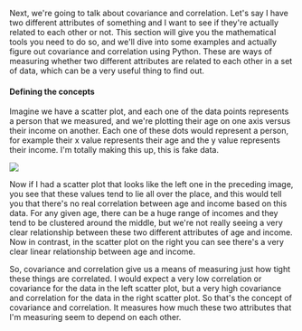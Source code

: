 Next, we're going to talk about covariance and correlation. Let's say I have two different attributes of something and I want to see if they're actually related to each other or not. This section will give you the mathematical tools you need to do so, and we'll dive into some examples and actually figure out covariance and correlation using Python. These are ways of measuring whether two different attributes are related to each other in a set of data, which can be a very useful thing to find out.

#### Defining the concepts
Imagine we have a scatter plot, and each one of the data points represents a person that we measured, and we're plotting their age on one axis versus their income on another. Each one of these dots would represent a person, for example their x value represents their age and the y value represents their income. I'm totally making this up, this is fake data.

![](https://github.com/fenago/katacoda-scenarios/raw/master/datascience-machine-learning/datascience-machine-learning-chapter-03-01/steps/17/1.png)

Now if I had a scatter plot that looks like the left one in the preceding image, you see that these values tend to lie all over the place, and this would tell you that there's no real correlation between age and income based on this data. For any given age, there can be a huge range of incomes and they tend to be clustered around the middle, but we're not really seeing a very clear relationship between these two different attributes of age and income. Now in contrast, in the scatter plot on the right you can see there's a very clear linear relationship between age and income.

So, covariance and correlation give us a means of measuring just how tight these things are correlated. I would expect a very low correlation or covariance for the data in the left scatter plot, but a very high covariance and correlation for the data in the right scatter plot. So that's the concept of covariance and correlation. It measures how much these two attributes that I'm measuring seem to depend on each other.